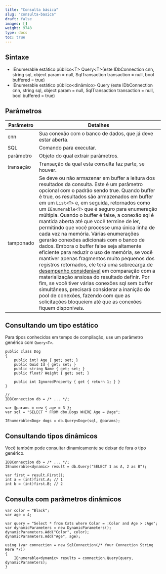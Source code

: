 ```yaml
---
title: "Consulta básica"
slug: "consulta-basica"
draft: false
images: []
weight: 9748
type: docs
toc: true
---
```


## Sintaxe
- IEnumerable estático público&lt;T&gt; Query&lt;T&gt;(este IDbConnection cnn, string sql, object param = null, SqlTransaction transaction = null, bool buffered = true)
- IEnumerable estático público&lt;dinâmico&gt; Query (este IDbConnection cnn, string sql, object param = null, SqlTransaction transaction = null, bool buffered = true)

## Parâmetros
| Parâmetro | Detalhes |
| --------- | ------- |  
| cnn | Sua conexão com o banco de dados, que já deve estar aberta. |
| SQL | Comando para executar. |
| parâmetro | Objeto do qual extrair parâmetros. |
| transação | Transação da qual esta consulta faz parte, se houver. |
| tamponado | Se deve ou não armazenar em buffer a leitura dos resultados da consulta. Este é um parâmetro opcional com o padrão sendo true. Quando buffer é true, os resultados são armazenados em buffer em um `List<T>` e, em seguida, retornados como um `IEnumerable<T>` que é seguro para enumeração múltipla. Quando o buffer é false, a conexão sql é mantida aberta até que você termine de ler, permitindo que você processe uma única linha de cada vez na memória. Várias enumerações gerarão conexões adicionais com o banco de dados. Embora o buffer false seja altamente eficiente para reduzir o uso de memória, se você mantiver apenas fragmentos muito pequenos dos registros retornados, ele terá uma [sobrecarga de desempenho considerável](http://stackoverflow.com/a/30493725/37055) em comparação com a materialização ansiosa do resultado definir. Por fim, se você tiver várias conexões sql sem buffer simultâneas, precisará considerar a inanição do pool de conexões, fazendo com que as solicitações bloqueiem até que as conexões fiquem disponíveis. |


## Consultando um tipo estático
Para tipos conhecidos em tempo de compilação, use um parâmetro genérico com `Query<T>`.

    public class Dog
    {
        public int? Age { get; set; }
        public Guid Id { get; set; }
        public string Name { get; set; }
        public float? Weight { get; set; }
    
        public int IgnoredProperty { get { return 1; } }
    }    
    
    //
    IDBConnection db = /* ... */;

    var @params = new { age = 3 };
    var sql = "SELECT * FROM dbo.Dogs WHERE Age = @age";

    IEnumerable<Dog> dogs = db.Query<Dog>(sql, @params);

## Consultando tipos dinâmicos
Você também pode consultar dinamicamente se deixar de fora o tipo genérico.
    
    IDBConnection db = /* ... */;
    IEnumerable<dynamic> result = db.Query("SELECT 1 as A, 2 as B");

    var first = result.First();
    int a = (int)first.A; // 1
    int b = (int)first.B; // 2

## Consulta com parâmetros dinâmicos
    var color = "Black";
    var age = 4;

    var query = "Select * from Cats where Color = :Color and Age > :Age";
    var dynamicParameters = new DynamicParameters();
    dynamicParameters.Add("Color", color);
    dynamicParameters.Add("Age", age);

    using (var connection = new SqlConnection(/* Your Connection String Here */))
    {
        IEnumerable<dynamic> results = connection.Query(query, dynamicParameters);
    }

